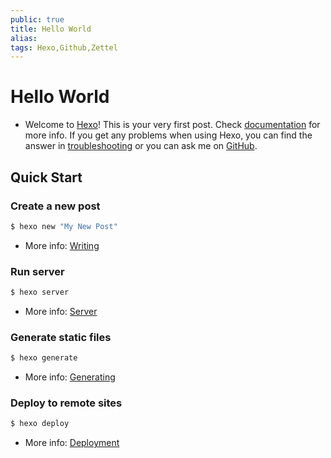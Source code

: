 ```yaml
---
public: true
title: Hello World
alias: 
tags: Hexo,Github,Zettel
---
```


# Hello World
- Welcome to [Hexo](https://hexo.io/)! This is your very first post. Check [documentation](https://hexo.io/docs/) for more info. If you get any problems when using Hexo, you can find the answer in [troubleshooting](https://hexo.io/docs/troubleshooting.html) or you can ask me on [GitHub](https://github.com/hexojs/hexo/issues).
## Quick Start
### Create a new post
``` bash
$ hexo new "My New Post"
```
- More info: [Writing](https://hexo.io/docs/writing.html)
### Run server

``` bash
$ hexo server
```
- More info: [Server](https://hexo.io/docs/server.html)
### Generate static files
``` bash
$ hexo generate
```
- More info: [Generating](https://hexo.io/docs/generating.html)
### Deploy to remote sites
``` bash
$ hexo deploy
```
- More info: [Deployment](https://hexo.io/docs/deployment.html)